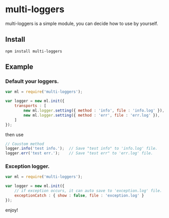 # multi-loggers

multi-loggers is a simple module, you can decide how to use by yourself.

## Install

    npm install multi-loggers


## Example

### Default your loggers.

```javascript
var ml = require('multi-loggers');

var logger = new ml.init({
    transports : [
        new ml.logger.setting({ method : 'info', file : 'info.log' }),
        new ml.logger.setting({ method : 'err', file : 'err.log' }),
    ]
});
```

then use

```javascript
// Coustom method
logger.info('test info.');  // Save "test info" to 'info.log' file.
logger.err('test err.');    // Save "test err" to 'err.log' file.
```

### Exception logger.

```javascript
var ml = require('multi-loggers');

var logger = new ml.init({
    // if exception occurs, it can auto save to 'exception.log' file.
    exceptionCatch : { show : false, file : 'exception.log' }
});
```

enjoy!
